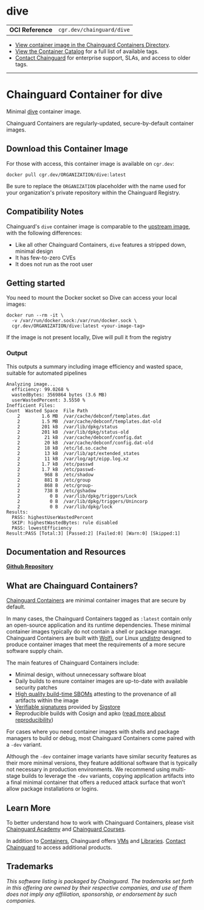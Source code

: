 <!--monopod:start-->
# dive
| | |
| - | - |
| **OCI Reference** | `cgr.dev/chainguard/dive` |


* [View container image in the Chainguard Containers Directory](https://images.chainguard.dev/directory/image/dive/overview).
* [View the Container Catalog](https://console.chainguard.dev/images/catalog) for a full list of available tags.
* [Contact Chainguard](https://www.chainguard.dev/contact?utm_source=readmes) for enterprise support, SLAs, and access to older tags.

---
<!--monopod:end-->

<!--overview:start-->
# Chainguard Container for dive

Minimal [dive](https://github.com/wagoodman/dive) container image.

Chainguard Containers are regularly-updated, secure-by-default container images.
<!--overview:end-->

<!--getting:start-->
## Download this Container Image
For those with access, this container image is available on `cgr.dev`:

```
docker pull cgr.dev/ORGANIZATION/dive:latest
```

Be sure to replace the `ORGANIZATION` placeholder with the name used for your organization's private repository within the Chainguard Registry.
<!--getting:end-->

<!--body:start-->
## Compatibility Notes

Chainguard's `dive` container image is comparable to the [upstream image](https://github.com/wagoodman/dive), with the following differences:

* Like all other Chainguard Containers, `dive` features a stripped down, minimal design
* It has few-to-zero CVEs
* It does not run as the root user

## Getting started

You need to mount the Docker socket so Dive can access your local images:
```
docker run --rm -it \
  -v /var/run/docker.sock:/var/run/docker.sock \
  cgr.dev/ORGANIZATION/dive:latest <your-image-tag>
```

If the image is not present locally, Dive will pull it from the registry

### Output
This outputs a summary including image efficiency and wasted space, suitable for automated pipelines
```
Analyzing image...
  efficiency: 99.0268 %
  wastedBytes: 3569864 bytes (3.6 MB)
  userWastedPercent: 3.5550 %
Inefficient Files:
Count  Wasted Space  File Path
    2        1.6 MB  /var/cache/debconf/templates.dat
    2        1.5 MB  /var/cache/debconf/templates.dat-old
    2        201 kB  /var/lib/dpkg/status
    2        201 kB  /var/lib/dpkg/status-old
    2         21 kB  /var/cache/debconf/config.dat
    2         20 kB  /var/cache/debconf/config.dat-old
    2         18 kB  /etc/ld.so.cache
    2         13 kB  /var/lib/apt/extended_states
    2         11 kB  /var/log/apt/eipp.log.xz
    2        1.7 kB  /etc/passwd
    2        1.7 kB  /etc/passwd-
    2         968 B  /etc/shadow
    2         881 B  /etc/group
    2         868 B  /etc/group-
    2         738 B  /etc/gshadow
    2           0 B  /var/lib/dpkg/triggers/Lock
    2           0 B  /var/lib/dpkg/triggers/Unincorp
    2           0 B  /var/lib/dpkg/lock
Results:
  PASS: highestUserWastedPercent
  SKIP: highestWastedBytes: rule disabled
  PASS: lowestEfficiency
Result:PASS [Total:3] [Passed:2] [Failed:0] [Warn:0] [Skipped:1]
```

## Documentation and Resources
**[Github Repository](https://github.com/wagoodman/dive)**

<!--body:end-->

## What are Chainguard Containers?

[Chainguard Containers](https://www.chainguard.dev/containers?utm_source=readmes) are minimal container images that are secure by default. 

In many cases, the Chainguard Containers tagged as `:latest` contain only an open-source application and its runtime dependencies. These minimal container images typically do not contain a shell or package manager. Chainguard Containers are built with [Wolfi](https://edu.chainguard.dev/open-source/wolfi/overview?utm_source=readmes), our Linux _[undistro](https://edu.chainguard.dev/open-source/wolfi/overview/#why-undistro)_ designed to produce container images that meet the requirements of a more secure software supply chain.

The main features of Chainguard Containers include:

* Minimal design, without unnecessary software bloat
* Daily builds to ensure container images are up-to-date with available security patches
* [High quality build-time SBOMs](https://edu.chainguard.dev/chainguard/chainguard-images/working-with-images/retrieve-image-sboms/?utm_source=readmes) attesting to the provenance of all artifacts within the image
* [Verifiable signatures](https://edu.chainguard.dev/chainguard/chainguard-images/working-with-images/retrieve-image-sboms/) provided by [Sigstore](https://edu.chainguard.dev/open-source/sigstore/cosign/an-introduction-to-cosign/?utm_source=readmes)
* Reproducible builds with Cosign and apko ([read more about reproducibility](https://www.chainguard.dev/unchained/reproducing-chainguards-reproducible-image-builds?utm_source=readmes))

For cases where you need container images with shells and package managers to build or debug, most Chainguard Containers come paired with a `-dev` variant.

Although the `-dev` container image variants have similar security features as their more minimal versions, they feature additional software that is typically not necessary in production environments. We recommend using multi-stage builds to leverage the `-dev` variants, copying application artifacts into a final minimal container that offers a reduced attack surface that won’t allow package installations or logins.

## Learn More

To better understand how to work with Chainguard Containers, please visit [Chainguard Academy](https://edu.chainguard.dev/?utm_source=readmes) and [Chainguard Courses](https://courses.chainguard.dev/?utm_source=readmes).

In addition to [Containers](https://www.chainguard.dev/containers?utm_source=readmes), Chainguard offers [VMs](https://www.chainguard.dev/vms?utm_source=readmes) and [Libraries](https://www.chainguard.dev/libraries?utm_source=readmes). [Contact Chainguard](https://www.chainguard.dev/contact?utm_source=readmes) to access additional products. 

## Trademarks

_This software listing is packaged by Chainguard. The trademarks set forth in this offering are owned by their respective companies, and use of them does not imply any affiliation, sponsorship, or endorsement by such companies._